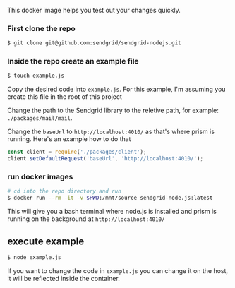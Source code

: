 This docker image helps you test out your changes quickly.

### First clone the repo
```sh
$ git clone git@github.com:sendgrid/sendgrid-nodejs.git
```

### Inside the repo create an example file
```sh
$ touch example.js
```
Copy the desired code into `example.js`. For this example, I'm assuming you create this file in the root of this project

Change the path to the Sendgrid library to the reletive path, for example: `./packages/mail/mail`.

Change the `baseUrl` to `http://localhost:4010/` as that's where prism is running.
Here's an example how to do that
```javascript
const client = require('./packages/client');
client.setDefaultRequest('baseUrl', 'http://localhost:4010/');
```

### run docker images
```sh
# cd into the repo directory and run
$ docker run --rm -it -v $PWD:/mnt/source sendgrid-node.js:latest
```

This will give you a bash terminal where node.js is installed and prism is running on the background at `http://localhost:4010/`


## execute example
```sh
$ node example.js
```
If you want to change the code in `example.js` you can change it on the host, it will be reflected inside the container.
